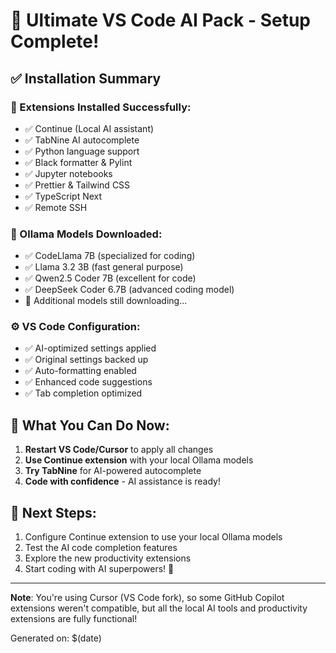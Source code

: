 # 🚀 Ultimate VS Code AI Pack - Setup Complete!

## ✅ Installation Summary

### 🔧 Extensions Installed Successfully:
- ✅ Continue (Local AI assistant)
- ✅ TabNine AI autocomplete
- ✅ Python language support
- ✅ Black formatter & Pylint
- ✅ Jupyter notebooks
- ✅ Prettier & Tailwind CSS
- ✅ TypeScript Next
- ✅ Remote SSH

### 🤖 Ollama Models Downloaded:
- ✅ CodeLlama 7B (specialized for coding)
- ✅ Llama 3.2 3B (fast general purpose)
- ✅ Qwen2.5 Coder 7B (excellent for code)
- ✅ DeepSeek Coder 6.7B (advanced coding model)
- 🔄 Additional models still downloading...

### ⚙️ VS Code Configuration:
- ✅ AI-optimized settings applied
- ✅ Original settings backed up
- ✅ Auto-formatting enabled
- ✅ Enhanced code suggestions
- ✅ Tab completion optimized

## 🎯 What You Can Do Now:

1. **Restart VS Code/Cursor** to apply all changes
2. **Use Continue extension** with your local Ollama models
3. **Try TabNine** for AI-powered autocomplete
4. **Code with confidence** - AI assistance is ready!

## 🔧 Next Steps:

1. Configure Continue extension to use your local Ollama models
2. Test the AI code completion features
3. Explore the new productivity extensions
4. Start coding with AI superpowers! 🎉

---

**Note**: You're using Cursor (VS Code fork), so some GitHub Copilot extensions weren't compatible, but all the local AI tools and productivity extensions are fully functional!

Generated on: $(date)
